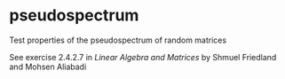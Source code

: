 # pseudospectrum
Test properties of the pseudospectrum of random matrices

See exercise 2.4.2.7 in *Linear Algebra and Matrices* by Shmuel Friedland and Mohsen Aliabadi

